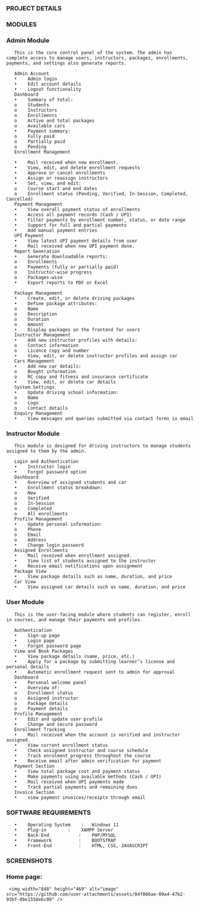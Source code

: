 
### PROJECT DETAILS
### MODULES


### Admin Module
       This is the core control panel of the system. The admin has complete access to manage users, instructors, packages, enrollments, payments, and settings also generate reports.
       
       Admin Account
       •	Admin login
       •	Edit account details
       •	Logout functionality
       Dashboard
       •	Summary of total:
       o	Students
       o	Instructors
       o	Enrollments
       o	Active and total packages
       o	Available cars
       •	Payment summary:
       o	Fully paid
       o	Partially paid
       o	Pending
       Enrollment Management
       
       •	Mail received when new enrollment.
       •	View, edit, and delete enrollment requests
       •	Approve or cancel enrollments
       •	Assign or reassign instructors
       •	Set, view, and edit:
       o	Course start and end dates
       o	Enrollment status (Pending, Verified, In-Session, Completed, Cancelled)
       Payment Management
       •	View overall payment status of enrollments
       •	Access all payment records (Cash / UPI)
       •	Filter payments by enrollment number, status, or date range
       •	Support for full and partial payments
       •	Add manual payment entries
       UPI Payment
       •	View latest UPI payment details from user
       •	Mail received when new UPI payment done.
       Report Generation
       •	Generate downloadable reports:
       o	Enrollments
       o	Payments (fully or partially paid)
       o	Instructor-wise progress
       o	Packages-wise
       •	Export reports to PDF or Excel
       
       Package Management
       •	Create, edit, or delete driving packages
       •	Define package attributes:
       o	Name
       o	Description
       o	Duration
       o	Amount
       •	Display packages on the frontend for users
       Instructor Management
       •	Add new instructor profiles with details:
       o	Contact information
       o	Licence copy and number
       •	View, edit, or delete instructor profiles and assign car
       Cars Management
       •	Add new car details:
       o	Bought information
       o	RC copy and fitness and insurance certificate
       •	View, edit, or delete car details
       System Settings
       •	Update driving school information:
       o	Name
       o	Logo
       o	Contact details
       Enquiry Management
       •	View messages and queries submitted via contact forms in email

### Instructor Module
       This module is designed for driving instructors to manage students assigned to them by the admin.
       
       Login and Authentication
       •	Instructor login
       •	Forgot password option
       Dashboard
       •	Overview of assigned students and car
       •	Enrollment status breakdown:
       o	New
       o	Verified
       o	In-Session
       o	Completed
       o	All enrollments
       Profile Management
       •	Update personal information:
       o	Phone
       o	Email
       o	Address
       •	Change login password
       Assigned Enrollments
       •	Mail received when enrollment assigned.
       •	View list of students assigned to the instructor
       •	Receive email notifications upon assignment
       Package View
       •	View package details such as name, duration, and price
       Car View
       •	View assigned car details such as name, duration, and price
       
### User Module
       This is the user-facing module where students can register, enroll in courses, and manage their payments and profiles.
       
       Authentication
       •	Sign-up page
       •	Login page
       •	Forgot password page
       View and Book Packages
       •	View package details (name, price, etc.)
       •	Apply for a package by submitting learner’s license and personal details
       •	Automatic enrollment request sent to admin for approval
       Dashboard
       •	Personal welcome panel
       •	Overview of:
       o	Enrollment status
       o	Assigned instructor
       o	Package details
       o	Payment details
       Profile Management
       •	Edit and update user profile
       •	Change and secure password
       Enrollment Tracking
       •	Mail received when the account is verified and instructor assigned.
       •	View current enrollment status
       •	Check assigned instructor and course schedule
       •	Track enrolment progress throughout the course
       •	Receive email after admin verification for payment
       Payment Section
       •	View total package cost and payment status
       •	Make payments using available methods (Cash / UPI) 
       •	Mail received when UPI payments made
       •	Track partial payments and remaining dues
       Invoice Section
       •	view payment invoices/receipts through email



### SOFTWARE REQUIREMENTS
       •	Operating System	:	Windows 11
       •	Plug-in	       :	XAMPP Server
       •	Back-End	       :	PHP/MYSQL
       •	Framework	       :	BOOTSTRAP
       •	Front-End	       :	HTML, CSS, JAVASCRIPT


### SCREENSHOTS

### Home page:


     <img width="848" height="469" alt="image" src="https://github.com/user-attachments/assets/84f866ae-00a4-47b2-93bf-0be1558ebc09" />
